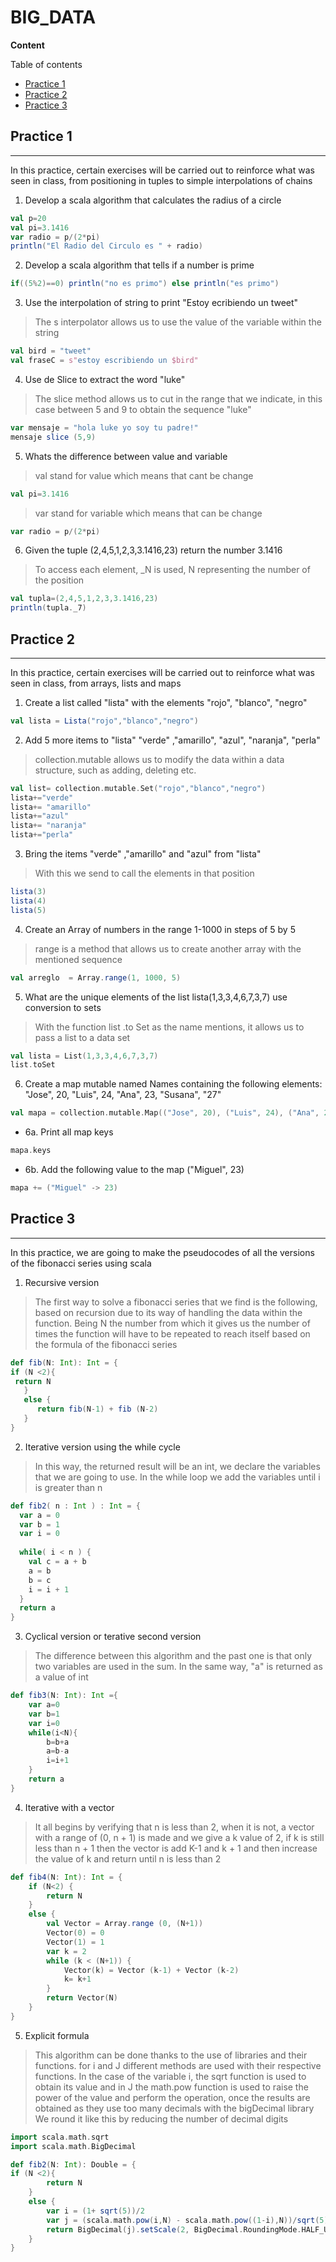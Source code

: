 # BIG_DATA


**Content**

Table of contents

- [Practice 1](#practice-1)
- [Practice 2](#practice-2)
- [Practice 3](#practice-3)

<div id='pr1' />

## Practice 1
---

In this practice, certain exercises will be carried out to reinforce what was seen in class, from positioning in tuples to simple interpolations of chains

1. Develop a scala algorithm that calculates the radius of a circle
```scala
val p=20
val pi=3.1416
var radio = p/(2*pi)
println("El Radio del Circulo es " + radio)
```

2. Develop a scala algorithm that tells  if a number is prime
```scala
if((5%2)==0) println("no es primo") else println("es primo")
```


3. Use the interpolation of string to print  "Estoy ecribiendo un tweet"

>The s interpolator allows us to use the value of the variable within the string
```scala
val bird = "tweet"
val fraseC = s"estoy escribiendo un $bird"
```

4. Use de Slice to extract the word "luke"
>The slice method allows us to cut in the range that we indicate, in this case between 5 and 9 to obtain the sequence "luke"
```scala
var mensaje = "hola luke yo soy tu padre!" 
mensaje slice (5,9)
```


5. Whats the difference between value and variable

>val stand for value which means that cant be change
```scala
val pi=3.1416
``` 
>var stand for variable which means that can be  change
```scala
var radio = p/(2*pi)
```

6.  Given the tuple (2,4,5,1,2,3,3.1416,23) return the number 3.1416 
>To access each element,  _N is used, N representing the number of the position
```scala
val tupla=(2,4,5,1,2,3,3.1416,23)
println(tupla._7)
```


## Practice 2
---
In this practice, certain exercises will be carried out to reinforce what was seen in class, from arrays, lists and maps

1. Create a list called "lista" with the elements "rojo", "blanco", "negro"
```scala
val lista = Lista("rojo","blanco","negro")
```

2. Add 5 more items to "lista" "verde" ,"amarillo", "azul", "naranja", "perla"

>collection.mutable allows us to modify the data within a data structure, such as adding, deleting etc.
```scala
val list= collection.mutable.Set("rojo","blanco","negro")
lista+="verde"
lista+= "amarillo"
lista+="azul"
lista+= "naranja"
lista+="perla"
```
3. Bring the items "verde" ,"amarillo" and "azul" from "lista" 

>With this we send to call the elements in that position
```scala
lista(3)
lista(4)
lista(5)
```

4. Create an Array of numbers in the range 1-1000 in steps of 5 by 5

>range is a method that allows us to create another array with the mentioned sequence
```scala
val arreglo  = Array.range(1, 1000, 5)
```

5. What are the unique elements of the list lista(1,3,3,4,6,7,3,7)  use conversion to sets

>With the function list .to Set as the name mentions, it allows us to pass a list to a data set
```scala
val lista = List(1,3,3,4,6,7,3,7)
list.toSet
```

6.  Create a map mutable named Names containing the following elements: "Jose", 20, "Luis", 24, "Ana", 23, "Susana", "27"
```scala
val mapa = collection.mutable.Map(("Jose", 20), ("Luis", 24), ("Ana", 23),("Susana","27"))
```
- 6a. Print all map keys
```scala
mapa.keys
```
- 6b. Add the following value to the map ("Miguel", 23)
```scala
mapa += ("Miguel" -> 23)
```



## Practice 3
---
In this practice, we are going to make the pseudocodes of all the versions of the fibonacci series  using scala

1. Recursive version

>The first way to solve a fibonacci series that we find is the following, based on recursion due to its way of handling the data within the function. Being N the number from which it gives us the number of times the function will have to be repeated to reach itself based on the formula of the fibonacci series
```scala
def fib(N: Int): Int = {
if (N <2){
 return N
   }
   else {
      return fib(N-1) + fib (N-2)
   }
}
```

2. Iterative version using the while cycle

>In this way, the returned result will be an int, we declare the variables that we are going to use. In the while loop we add the variables until i is greater than n
```scala
def fib2( n : Int ) : Int = {
  var a = 0
  var b = 1
  var i = 0	  
 
  while( i < n ) {
    val c = a + b
    a = b
    b = c
    i = i + 1
  } 
  return a
}
```

3. Cyclical version or terative second version 

>The difference between this algorithm and the past one is that only two variables are used in the sum. In the same way, "a" is returned as a value of int
```scala
def fib3(N: Int): Int ={
    var a=0
    var b=1
    var i=0
    while(i<N){
        b=b+a
        a=b-a
        i=i+1
    }
    return a
}
```

4. Iterative with a vector

>It all begins by verifying that n is less than 2, when it is not, a vector with a range of (0, n + 1) is made and we give a k value of 2, if k is still less than n + 1 then the vector is add K-1 and k + 1 and then increase the value of k and return until n is less than 2
```scala
def fib4(N: Int): Int = {
    if (N<2) {
        return N
    }
    else {
        val Vector = Array.range (0, (N+1))
        Vector(0) = 0
        Vector(1) = 1
        var k = 2
        while (k < (N+1)) {
            Vector(k) = Vector (k-1) + Vector (k-2)
            k= k+1
        }
        return Vector(N)
    }
}
```

5. Explicit formula

>This algorithm can be done thanks to the use of libraries and their functions.
for i and J different methods are used with their respective functions. In the case of the variable i, the sqrt function is used to obtain its value and in J the math.pow function is used to raise the power of the value and perform the operation, once the results are obtained as they use too many decimals with the bigDecimal library We round it like this by reducing the number of decimal digits
```scala
import scala.math.sqrt
import scala.math.BigDecimal

def fib2(N: Int): Double = {
if (N <2){
        return N
    }
    else {
        var i = (1+ sqrt(5))/2
        var j = (scala.math.pow(i,N) - scala.math.pow((1-i),N))/sqrt(5)
        return BigDecimal(j).setScale(2, BigDecimal.RoundingMode.HALF_UP).toDouble
    }
}
```
